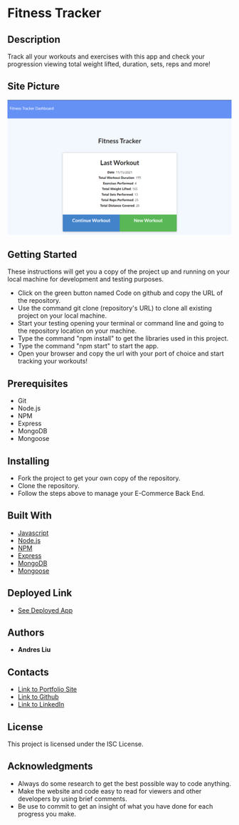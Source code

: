 # Fitness Tracker

## Description

Track all your workouts and exercises with this app and check your progression viewing total weight lifted, duration, sets, reps and more!

## Site Picture

![Site Picture](./assets/images/site-img.PNG)

## Getting Started

These instructions will get you a copy of the project up and running on your local machine for development and testing purposes.

* Click on the green button named Code on github and copy the URL of the repository.
* Use the command git clone (repository's URL) to clone all existing project on your local machine.
* Start your testing opening your terminal or command line and going to the repository location on your machine.
* Type the command "npm install" to get the libraries used in this project.
* Type the command "npm start" to start the app.
* Open your browser and copy the url with your port of choice and start tracking your workouts!

## Prerequisites

* Git
* Node.js
* NPM
* Express
* MongoDB
* Mongoose

## Installing

* Fork the project to get your own copy of the repository.
* Clone the repository.
* Follow the steps above to manage your E-Commerce Back End.

## Built With

* [Javascript](https://developer.mozilla.org/en-US/docs/Web/javascript)
* [Node.js](https://nodejs.org/en/)
* [NPM](https://docs.npmjs.com/)
* [Express](https://expressjs.com/)
* [MongoDB](https://www.mongodb.com/)
* [Mongoose](https://mongoosejs.com/)

## Deployed Link

* [See Deployed App](https://andresliu-fitness-tracker.herokuapp.com/)

## Authors

* **Andres Liu** 

## Contacts

- [Link to Portfolio Site](https://andresliu22.github.io/updated-portfolio/)
- [Link to Github](https://github.com/andresliu22/)
- [Link to LinkedIn](https://www.linkedin.com/in/andresliu22/)

## License

This project is licensed under the ISC License.

## Acknowledgments

* Always do some research to get the best possible way to code anything.
* Make the website and code easy to read for viewers and other developers by using brief comments.
* Be use to commit to get an insight of what you have done for each progress you make.

